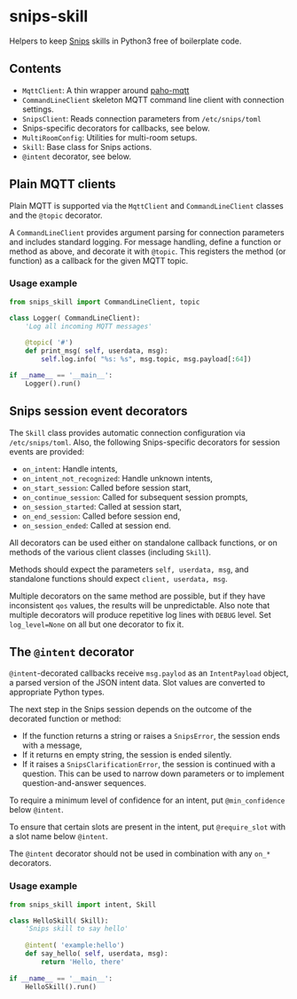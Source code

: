 # snips-skill

Helpers to keep [Snips](https://snips.ai) skills in Python3 free of boilerplate code.

## Contents

 - `MqttClient`: A thin wrapper around [paho-mqtt](https://www.eclipse.org/paho/clients/python/docs/)
 - `CommandLineClient` skeleton MQTT command line client with connection settings.
 - `SnipsClient`: Reads connection parameters from `/etc/snips/toml`
 -  Snips-specific decorators for callbacks, see below.
 - `MultiRoomConfig`: Utilities for multi-room setups.
 - `Skill`: Base class for Snips actions.
 - `@intent` decorator, see below.

## Plain MQTT clients

Plain MQTT is supported via the `MqttClient` and `CommandLineClient` classes
and the `@topic` decorator. 

A `CommandLineClient` provides argument parsing for connection parameters and includes 
standard logging. For message handling, define a function or method as
above, and decorate it with `@topic`. This registers the method (or function) 
as a callback for the given MQTT topic.

### Usage example

```python
from snips_skill import CommandLineClient, topic

class Logger( CommandLineClient):
    'Log all incoming MQTT messages'
    
    @topic( '#')
    def print_msg( self, userdata, msg):
        self.log.info( "%s: %s", msg.topic, msg.payload[:64])

if __name__ == '__main__':
    Logger().run()
```

## Snips session event decorators

The `Skill` class provides automatic connection configuration via `/etc/snips/toml`.
Also, the following Snips-specific decorators for session events are provided:

* `on_intent`: Handle intents,
* `on_intent_not_recognized`: Handle unknown intents,
* `on_start_session`: Called before session start,
* `on_continue_session`: Called for subsequent session prompts,
* `on_session_started`: Called at session start,
* `on_end_session`: Called before session end,
* `on_session_ended`: Called at session end.

All decorators can be used either on standalone callback functions,
or on methods of the various client classes (including `Skill`).

Methods should expect the parameters `self, userdata, msg`, and 
standalone functions should expect `client, userdata, msg`.

Multiple decorators on the same method are possible,
but if they have inconsistent `qos` values, the results will be unpredictable.
Also note that multiple decorators will produce repetitive log lines
with `DEBUG` level. Set `log_level=None` on all but one decorator to fix it.

## The `@intent` decorator

`@intent`-decorated callbacks receive `msg.paylod`
as an `IntentPayload` object, a parsed version of the JSON intent data. 
Slot values are converted to appropriate Python types.

The next step in the Snips session depends on the outcome of the decorated function or method:

* If the function returns a string or raises a `SnipsError`, the session ends with a message,
* If it returns en empty string, the session is ended silently.
* If it raises a `SnipsClarificationError`, the session is continued with a question. This can be used to narrow down parameters or to implement question-and-answer sequences.

To require a minimum level of confidence for an intent,
put `@min_confidence` below `@intent`.

To ensure that certain slots are present in the intent,
put `@require_slot` with a slot name below `@intent`.

The `@intent` decorator should not be used in combination
with any `on_*` decorators. 

### Usage example

```python
from snips_skill import intent, Skill

class HelloSkill( Skill):
    'Snips skill to say hello'
    
    @intent( 'example:hello')
    def say_hello( self, userdata, msg):
        return 'Hello, there'
        
if __name__ == '__main__':
    HelloSkill().run()
```
